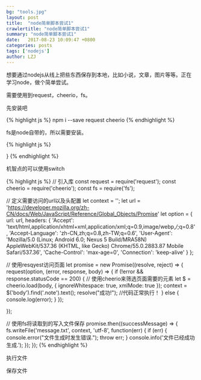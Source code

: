 ```yaml
---
bg: "tools.jpg"
layout: post
title:  "node简单脚本尝试1"
crawlertitle: "node简单脚本尝试1"
summary: "node简单脚本尝试1"
date:   2017-08-23 10:09:47 +0800
categories: posts
tags: ['nodejs']
author: LZJ
---
```

想要通过nodejs从线上把些东西保存到本地，比如小说，文章，图片等等。正在学习node，做个简单尝试。

需要使用到request，cheerio，fs。

先安装吧

{% highlight js %}
npm i --save request cheerio
{% endhighlight %}

fs是node自带的，所以需要安装。

{% highlight js %}

}
{% endhighlight %}

机智点的可以使用switch

{% highlight js %}
// 引入库
const request = require('request');
const cheerio = require('cheerio');
const fs = require('fs');

// 定义需要访问的url以及头配置
let context = '';
let url = 'https://developer.mozilla.org/zh-CN/docs/Web/JavaScript/Reference/Global_Objects/Promise'
let option = {
    url: url,
    headers: {
        'Accept': 'text/html,application/xhtml+xml,application/xml;q=0.9,image/webp,*/*;q=0.8',
        'Accept-Language': 'zh-CN,zh;q=0.8,zh-TW;q=0.6',
        'User-Agent': 'Mozilla/5.0 (Linux; Android 6.0; Nexus 5 Build/MRA58N) AppleWebKit/537.36 (KHTML, like Gecko) Chrome/55.0.2883.87 Mobile Safari/537.36',
        'Cache-Control': 'max-age=0',
        'Connection': 'keep-alive'
    }
};

// 使用resqyest访问页面
let promise = new Promise((resolve, reject) => {
  request(option, (error, response, body) => {
      if (!error && response.statusCode == 200) {
        // 使用cheerio来筛选页面需要的元素
          let $ = cheerio.load(body, {
              ignoreWhitespace: true,
              xmlMode: true
          });
      context = $('body').find('.note').text();
      resolve("成功!"); //代码正常执行！
      } else {
        console.log(error);
      }
  });
    
});

// 使用fs将读取到的写入文件保存
promise.then((successMessage) => {
  fs.writeFile('message.txt', context, 'utf-8', function(err) {
      if (err) {
          console.error("文件生成时发生错误.");
          throw err;
      }
      console.info('文件已经成功生成.');
  });
});
{% endhighlight %}

执行文件
<img src="http://liuzejin.top/assets/images/showHow/reptile/1.png" alt="">

保存文件
<img src="http://liuzejin.top/assets/images/showHow/reptile/2.png" alt="">